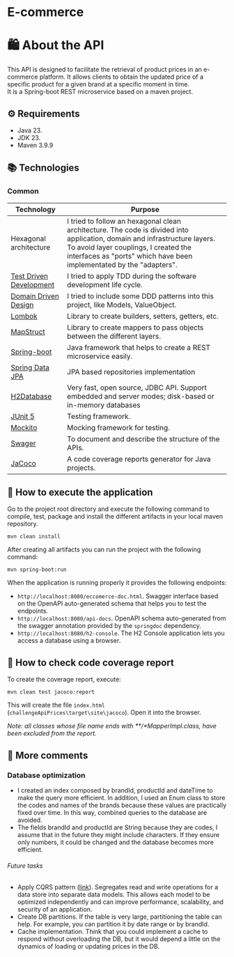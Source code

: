 # E-commerce
# 🛍️ About the API

This API is designed to facilitate the retrieval of product prices in an e-commerce platform. It allows clients to
obtain the updated price of a specific product for a given brand at a specific moment in time.  
It is a Spring-boot REST microservice based on a maven project.

## ⚙️ Requirements

- Java 23.
- JDK 23.
- Maven 3.9.9

## 📚 Technologies

### Common

| Technology                                                                                                                                                          | Purpose                                                                                                                                                                                                                                   |
|---------------------------------------------------------------------------------------------------------------------------------------------------------------------|-------------------------------------------------------------------------------------------------------------------------------------------------------------------------------------------------------------------------------------------|
| Hexagonal architecture                                                                                                                                              | I tried to follow an hexagonal clean architecture. The code is divided into application, domain and infrastructure layers. To avoid layer couplings, I created the interfaces as "ports" which have been implementated by the "adapters". |
| [Test Driven Development](https://developer.ibm.com/articles/5-steps-of-test-driven-development/)                                                                   | I tried to apply TDD during the software development life cycle.                                                                                                                                                                          |
| [Domain Driven Design](https://medium.com/@alessandro.traversi/implementing-domain-driven-design-ddd-architecture-a-deep-dive-into-the-domain-feature-cd26aa0c4fc0) | I tried to include some DDD patterns into this project, like Models, ValueObject.                                                                                                                                                         |
| [Lombok](https://projectlombok.org/)                                                                                                                                | Library to create builders, setters, getters, etc.                                                                                                                                                                                        |
| [MapStruct](https://mapstruct.org/)                                                                                                                                 | Library to create mappers to pass objects between the different layers.                                                                                                                                                                   |
| [Spring-boot](https://spring.io/)                                                                                                                                   | Java framework that helps to create a REST microservice easily.                                                                                                                                                                           |
| [Spring Data JPA](https://spring.io/projects/spring-data-jpa)                                                                                                       | JPA based repositories implementation                                                                                                                                                                                                     |
| [H2Database](https://www.h2database.com/html/main.html)                                                                                                             | Very fast, open source, JDBC API. Support embedded and server modes; disk-based or in-memory databases                                                                                                                                    |
| [JUnit 5](https://junit.org/junit5/)                                                                                                                                | Testing framework.                                                                                                                                                                                                                        |
| [Mockito](https://site.mockito.org/)                                                                                                                                | Mocking framework for testing.                                                                                                                                                                                                            |
| [Swager](https://swagger.io/)                                                                                                                                       | To document and describe the structure of the APIs.                                                                                                                                                                                       |
| [JaCoco](https://www.baeldung.com/jacoco)                                                                                                                           | A code coverage reports generator for Java projects.                                                                                                                                                                                      |

## 🚀 How to execute the application

Go to the project root directory and execute the following command to compile, test, package and install the different
artifacts in your local maven repository.

```shell
mvn clean install
```
After creating all artifacts you can run the project with the following command:

```shell
mvn spring-boot:run
```

When the application is running properly it provides the following endpoints:
- `http://localhost:8080/eccomerce-doc.html`. Swagger interface based on the OpenAPI auto-generated schema that helps you
  to test the endpoints.
- `http://localhost:8080/api-docs`. OpenAPI schema auto-generated from the swagger annotation provided by
    the `springdoc` dependency.
- `http://localhost:8080/h2-console`. The H2 Console application lets you access a database using a browser.

## 📌 How to check code coverage report
To create the coverage report, execute:
```shell
mvn clean test jacoco:report
```

This will create the file `index.html` (`challengeApiPrices\target\site\jacoco`). Open it into the browser.

_Note: all classes whose file name ends with **/*MapperImpl.class, have been excluded from the report._


## 🔨 More comments	
### Database optimization
- I created an index composed by brandId, productId and dateTime to make the query more efficient. In addition, I used an Enum class to store the codes and names of the brands because these values are practically fixed over time. In this way, combined queries to the database are avoided.
- The fields brandId and productId are String because they are codes, I assume that in the future they might include characters. If they ensure only numbers, it could be changed and the database becomes more efficient.
###### Future tasks
- Apply CQRS pattern ([link](https://learn.microsoft.com/en-us/azure/architecture/patterns/cqrs)). Segregates read and write operations for a data store into separate data models. This allows each model to be optimized independently and can improve performance, scalability, and security of an application.
- Create DB partitions. If the table is very large, partitioning the table can help. For example, you can partition it by date range or by brandId.
- Cache implementation. Think that you could implement a cache to respond without overloading the DB, but it would depend a little on the dynamics of loading or updating prices in the DB.
